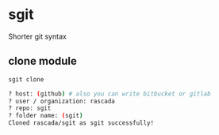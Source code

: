 # sgit
Shorter git syntax

## clone module
```sh
sgit clone

? host: (github) # also you can write bitbucket or gitlab
? user / organization: rascada
? repo: sgit
? folder name: (sgit)
Cloned rascada/sgit as sgit successfully!
```
